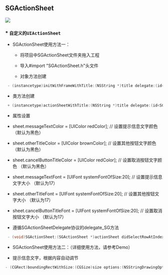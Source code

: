 ## SGActionSheet

![](https://github.com/kingsic/SGActionSheet/raw/master/Gif/sorgle.gif) 

### * `自定义的UIActionSheet`<br>

* SGActionSheet使用方法一：

  * 将项目中SGActionSheet文件夹拖入工程

  * 导入#import "SGActionSheet.h"头文件

  * 对象方法创建
```Objective-C
 - (instancetype)initWithFrameWithTitle:(NSString *)title delegate:(id<SGActionSheetDelegate>)delegate cancelButtonTitle:(NSString *)cancelButtonTitle otherButtonTitleArray:(NSArray *)otherButtonTitleArray 
```

  * 类方法创建
```Objective-C
 + (instancetype)actionSheetWithTitle:(NSString *)title delegate:(id<SGActionSheetDelegate>)delegate cancelButtonTitle:(NSString *)cancelButtonTitle otherButtonTitleArray:(NSArray *)otherButtonTitleArray
```

  * 属性设置

   * sheet.messageTextColor = [UIColor redColor]; // 设置提示信息文字颜色 （默认为黑色）
 
   * sheet.otherTitleColor = [UIColor brownColor]; // 设置其他按钮文字颜色 （默认为黑色）

   * sheet.cancelButtonTitleColor = [UIColor redColor]; // 设置取消按钮文字颜色 （默认为黑色）

   * sheet.messageTextFont = [UIFont systemFontOfSize:20];  // 设置提示信息文字大小 （默认为17）

   * sheet.otherTitleFont = [UIFont systemFontOfSize:20];  // 设置其他按钮文字大小 （默认为17）

   * sheet.cancelButtonTitleFont = [UIFont systemFontOfSize:20];  // 设置取消按钮文字大小 （默认为17）

   * 遵循SGActionSheetDelegate协议的delegate_SG方法
```Objective-C
 - (void)SGActionSheet:(SGActionSheet *)actionSheet didSelectRowAtIndexPath:(NSInteger)indexPath；
```
  
* SGActionSheet使用方法二：（详细使用方法，请参考Demo）

* 提示信息文字，根据内容自动调节
```Objective-C
- (CGRect)boundingRectWithSize:(CGSize)size options:(NSStringDrawingOptions)options attributes:(nullable NSDictionary *)attributes context:(nullable NSStringDrawingContext *)context;
```
